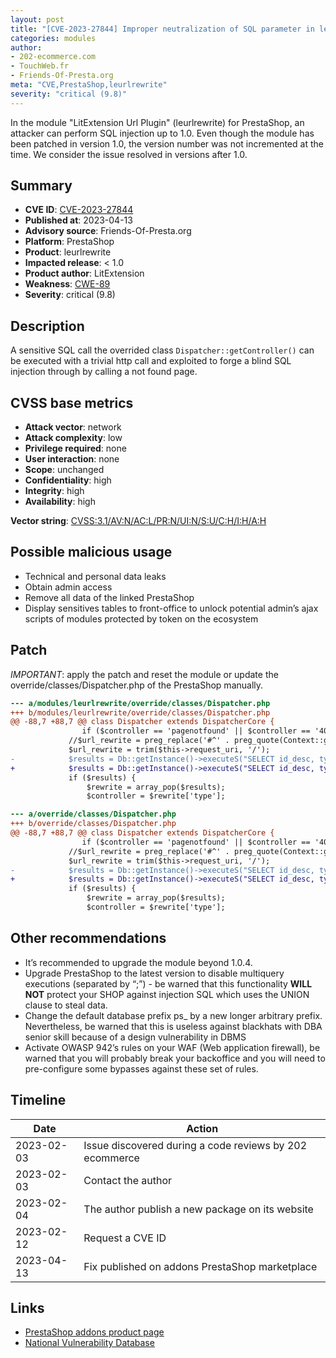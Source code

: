 ```yaml
---
layout: post
title: "[CVE-2023-27844] Improper neutralization of SQL parameter in leurlrewrite for PrestaShop"
categories: modules
author:
- 202-ecommerce.com
- TouchWeb.fr
- Friends-Of-Presta.org
meta: "CVE,PrestaShop,leurlrewrite"
severity: "critical (9.8)"
---
```


In the module "LitExtension Url Plugin" (leurlrewrite) for PrestaShop, an attacker can perform SQL injection up to 1.0. Even though the module has been patched in version 1.0, the version number was not incremented at the time. We consider the issue resolved in versions after 1.0.

## Summary

* **CVE ID**: [CVE-2023-27844](https://cve.mitre.org/cgi-bin/cvename.cgi?name=CVE-2023-27844)
* **Published at**: 2023-04-13
* **Advisory source**: Friends-Of-Presta.org
* **Platform**: PrestaShop
* **Product**: leurlrewrite
* **Impacted release**: < 1.0
* **Product author**: LitExtension
* **Weakness**: [CWE-89](https://cwe.mitre.org/data/definitions/89.html)
* **Severity**: critical (9.8)

## Description

A sensitive SQL call the overrided class `Dispatcher::getController()` can be executed with a trivial http call and exploited to forge a blind SQL injection through by calling a not found page.


## CVSS base metrics

* **Attack vector**: network
* **Attack complexity**: low
* **Privilege required**: none
* **User interaction**: none
* **Scope**: unchanged
* **Confidentiality**: high
* **Integrity**: high
* **Availability**: high

**Vector string**: [CVSS:3.1/AV:N/AC:L/PR:N/UI:N/S:U/C:H/I:H/A:H](https://nvd.nist.gov/vuln-metrics/cvss/v3-calculator?vector=AV:N/AC:L/PR:N/UI:N/S:U/C:H/I:H/A:H)

## Possible malicious usage

* Technical and personal data leaks
* Obtain admin access
* Remove all data of the linked PrestaShop
* Display sensitives tables to front-office to unlock potential admin’s ajax scripts of modules protected by token on the ecosystem

## Patch

*IMPORTANT*: apply the patch and reset the module or update the override/classes/Dispatcher.php of the PrestaShop manually.

```diff
--- a/modules/leurlrewrite/override/classes/Dispatcher.php
+++ b/modules/leurlrewrite/override/classes/Dispatcher.php
@@ -88,7 +88,7 @@ class Dispatcher extends DispatcherCore {
                if ($controller == 'pagenotfound' || $controller == '404' || $controller === false) {
             //$url_rewrite = preg_replace('#^' . preg_quote(Context::getContext()->shop->getBaseURI(), '#') . '#i', '', $_SERVER['REQUEST_URI']);
             $url_rewrite = trim($this->request_uri, '/');
-            $results = Db::getInstance()->executeS("SELECT id_desc, type, lang_code FROM " . _DB_PREFIX_ . "lecm_rewrite WHERE link_rewrite = '" . $url_rewrite . "'");
+            $results = Db::getInstance()->executeS("SELECT id_desc, type, lang_code FROM " . _DB_PREFIX_ . "lecm_rewrite WHERE link_rewrite = '" . pSQL($url_rewrite) . "'");
             if ($results) {
                 $rewrite = array_pop($results);
                 $controller = $rewrite['type'];
```

```diff
--- a/override/classes/Dispatcher.php
+++ b/override/classes/Dispatcher.php
@@ -88,7 +88,7 @@ class Dispatcher extends DispatcherCore {
                if ($controller == 'pagenotfound' || $controller == '404' || $controller === false) {
             //$url_rewrite = preg_replace('#^' . preg_quote(Context::getContext()->shop->getBaseURI(), '#') . '#i', '', $_SERVER['REQUEST_URI']);
             $url_rewrite = trim($this->request_uri, '/');
-            $results = Db::getInstance()->executeS("SELECT id_desc, type, lang_code FROM " . _DB_PREFIX_ . "lecm_rewrite WHERE link_rewrite = '" . $url_rewrite . "'");
+            $results = Db::getInstance()->executeS("SELECT id_desc, type, lang_code FROM " . _DB_PREFIX_ . "lecm_rewrite WHERE link_rewrite = '" . pSQL($url_rewrite) . "'");
             if ($results) {
                 $rewrite = array_pop($results);
                 $controller = $rewrite['type'];
```

## Other recommendations

* It’s recommended to upgrade the module beyond 1.0.4.
* Upgrade PrestaShop to the latest version to disable multiquery executions (separated by “;”) - be warned that this functionality **WILL NOT** protect your SHOP against injection SQL which uses the UNION clause to steal data.
* Change the default database prefix ps_ by a new longer arbitrary prefix. Nevertheless, be warned that this is useless against blackhats with DBA senior skill because of a design vulnerability in DBMS
* Activate OWASP 942’s rules on your WAF (Web application firewall), be warned that you will probably break your backoffice and you will need to pre-configure some bypasses against these set of rules.

## Timeline
	
| Date | Action |
|--|--|
| 2023-02-03 | Issue discovered during a code reviews by 202 ecommerce |
| 2023-02-03 | Contact the author |
| 2023-02-04 | The author publish a new package on its website |
| 2023-02-12 | Request a CVE ID |
| 2023-04-13 | Fix published on addons PrestaShop marketplace |

## Links

* [PrestaShop addons product page](https://litextension.com/migration-services/seo-urls-migrations.html#page%232)
* [National Vulnerability Database](https://nvd.nist.gov/vuln/detail/CVE-2023-27844)

